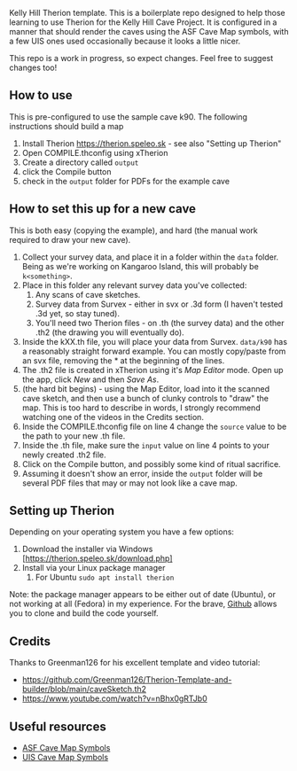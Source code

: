 Kelly Hill Therion template.  This is a boilerplate repo designed to help those learning to use Therion for the
Kelly Hill Cave Project.  It is configured in a manner that should render the caves using the ASF Cave Map symbols,
with a few UIS ones used occasionally because it looks a little nicer.

This repo is a work in progress, so expect changes.  Feel free to suggest changes too!

## How to use
This is pre-configured to use the sample cave k90.  The following instructions should build a map

1. Install Therion https://therion.speleo.sk - see also "Setting up Therion"
2. Open COMPILE.thconfig using xTherion
3. Create a directory called `output`
4. click the Compile button
5. check in the `output` folder for PDFs for the example cave

## How to set this up for a new cave

This is both easy (copying the example), and hard (the manual work required to draw your new cave).  

1. Collect your survey data, and place it in a folder within the `data` folder.  Being as we're working on Kangaroo Island, this will probably be `k<something>`.
2. Place in this folder any relevant survey data you've collected:
    1. Any scans of cave sketches.
    2. Survey data from Survex - either in svx or .3d form (I haven't tested .3d yet, so stay tuned).
    3. You'll need two Therion files - on .th (the survey data) and the other .th2 (the drawing you will eventually do).
3. Inside the kXX.th file, you will place your data from Survex.  `data/k90` has a reasonably straight forward example.  You can mostly copy/paste from an svx file, removing the * at the beginning of the lines.
4. The .th2 file is created in xTherion using it's _Map Editor_ mode.  Open up the app, click _New_ and then _Save As_.
5. (the hard bit begins) - using the Map Editor, load into it the scanned cave sketch, and then use a bunch of clunky controls to "draw" the map.  This is too hard to describe in words, I strongly recommend watching one of the videos in the Credits section.
6. Inside the COMPILE.thconfig file on line 4 change the `source` value to be the path to your new .th file.
7. Inside the .th file, make sure the `input` value on line 4 points to your newly created .th2 file.
8. Click on the Compile button, and possibly some kind of ritual sacrifice.
9. Assuming it doesn't show an error, inside the `output` folder will be several PDF files that may or may not look like a cave map.

## Setting up Therion

Depending on your operating system you have a few options:

1. Download the installer via Windows [https://therion.speleo.sk/download.php]
2. Install via your Linux package manager
    1. For Ubuntu `sudo apt install therion`

Note: the package manager appears to be either out of date (Ubuntu), or not working at all (Fedora) in my experience.  For the brave, [Github](https://github.com/therion/therion) allows you to clone and build the code yourself.


## Credits
Thanks to Greenman126 for his excellent template and video tutorial:

- https://github.com/Greenman126/Therion-Template-and-builder/blob/main/caveSketch.th2
- https://www.youtube.com/watch?v=nBhx0gRTJb0

## Useful resources

- [ASF Cave Map Symbols](https://caves.org.au/resources/)
- [UIS Cave Map Symbols](https://www.carto.net/neumann/caving/cave-symbols/uis_signatures_english.pdf)
